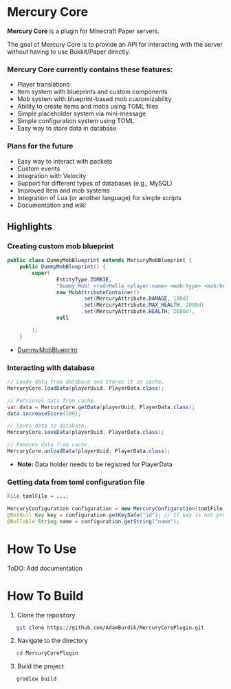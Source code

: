 # Mercury Core
**Mercury Core** is a plugin for Minecraft Paper servers.

The goal of Mercury Core is to provide an API for interacting with the server without having to use Bukkit/Paper directly.
### Mercury Core currently contains these features:
- Player translations
- Item system with blueprints and custom components
- Mob system with blueprint-based mob customizability
- Ability to create items and mobs using TOML files
- Simple placeholder system via mini-message
- Simple configuration system using TOML
- Easy way to store data in database

### Plans for the future
- Easy way to interact with packets
- Custom events
- Integration with Velocity
- Support for different types of databases (e.g., MySQL)
- Improved item and mob systems
- Integration of Lua (or another language) for simple scripts
- Documentation and wiki

## Highlights
### Creating custom mob blueprint
```java
public class DummyMobBlueprint extends MercuryMobBlueprint { 
	public DummyMobBlueprint() {
		super(
				EntityType.ZOMBIE,
				"Dummy Mob! <red>Hello <player:name> <mob:type> <mob:health>/<mob:max_health>!",
				new MobAttributeContainer()
						.set(MercuryAttribute.DAMAGE, 100d)
						.set(MercuryAttribute.MAX_HEALTH, 2000d)
						.set(MercuryAttribute.HEALTH, 2000d),
				null

		);
	}
```
- [DummyMobBlueprint](https://github.com/AdamBurdik/MercuryCorePlugin/blob/master/src/main/java/me/adamix/mercury/core/mob/DummyMobBlueprint.java)

### Interacting with database
```java
// Loads data from database and stores it in cache.
MercuryCore.loadData(playerUuid, PlayerData.class);

// Retrieves data from cache.
var data = MercuryCore.getData(playerUuid, PlayerData.class);
data.increaseScore(100);

// Saves data to database.
MercuryCore.saveData(playerUuid, PlayerData.class);

// Removes data from cache.
MercuryCore.unloadData(playerUuid, PlayerData.class);
```
- **Note:** Data holder needs to be registred for PlayerData

### Getting data from toml configuration file
```java
File tomlFile = ...;

MercuryConfiguration configuration = new MercuryConfiguration(tomlFile);
@NotNull Key key = configuration.getKeySafe("id"); // If key is not present, it will throw an exception
@Nullable String name = configuration.getString("name");
```

# How To Use
ToDO: Add documentation

# How To Build
1. Clone the repository
```bash
   git clone https://github.com/AdamBurdik/MercuryCorePlugin.git
```
2. Navigate to the directory
```bash
   cd MercuryCorePlugin
```
3. Build the project
```bash
   gradlew build
```